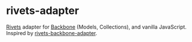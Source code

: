 rivets-adapter
==============

[Rivets](http://rivetsjs.com/) adapter for [Backbone](backbonejs.org) (Models, Collections), and vanilla JavaScript.
Inspired by [rivets-backbone-adapter](https://github.com/azproduction/rivets-backbone-adapter).
